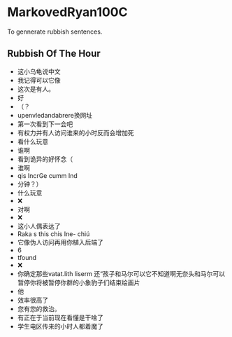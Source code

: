# MarkovedRyan100C
To gennerate rubbish sentences.
## Rubbish Of The Hour
- 这小乌龟说中文
- 我记得可以它像
- 这次是有人。
- 好
- （？
- upenvledandabrere换网址
- 第一次看到下一会吧
- 有权力并有人访问谁来的小时反而会增加死
- 看什么玩意
- 谁啊
- 看到诡异的好怀念（
- 谁啊
- qis IncrGe cumm Ind
- 分钟？）
- 什么玩意
- ❌️
- 对啊
- ❌️
- 这小人偶表达了
- Raka s this chis Ine- chiú
- 它像伪人访问再用你植入后端了
- 6
- tfound
- ❌️
- 你确定那些vatat.lith liserm 还“孩子和马尔可以它不知道啊无奈头和马尔可以暂停你将被暂停你群的小象豹子们结束绘画片
- 他
- 效率很高了
- 您有您的救治。
- 有正在于当前现在看懂是干啥了
- 学生电区传来的小时人都着魔了
